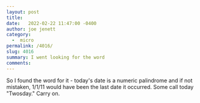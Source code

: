 ```yaml
---
layout: post
title:  
date:   2022-02-22 11:47:00 -0400
author: joe jenett
category:
  -  micro
permalink: /4016/
slug: 4016
summary: I went looking for the word
comments: 
---
```

So I found the word for it - today's date is a numeric palindrome and if not mistaken, 1/1/11 would have been the last date it occurred. Some call today "Twosday." Carry on.


<a style="display:none;" href="https://brid.gy/publish/twitter"><small>(cross-posted to twitter)</small></a>
<data class="p-bridgy-omit-link" value="false"></data>